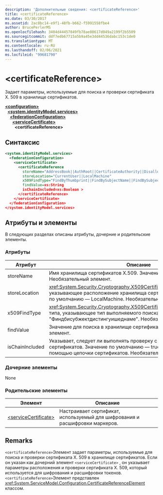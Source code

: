 ```yaml
---
description: 'Дополнительные сведения: <certificateReference>'
title: <certificateReference>
ms.date: 03/30/2017
ms.assetid: 2ac8bc14-e9f1-48fb-b662-f5991558fbe4
author: BrucePerlerMS
ms.openlocfilehash: 3404d44457849fb78ae88617d049a2199f2b5509
ms.sourcegitcommit: ddf7edb67715a5b9a45e3dd44536dabc153c1de0
ms.translationtype: MT
ms.contentlocale: ru-RU
ms.lasthandoff: 02/06/2021
ms.locfileid: "99681790"
---
```

# \<certificateReference>

Задает параметры, используемые для поиска и проверки сертификата X. 509 в хранилище сертификатов.  
  
[**\<configuration>**](../configuration-element.md)\
&nbsp;&nbsp;[**\<system.identityModel.services>**](system-identitymodel-services.md)\
&nbsp;&nbsp;&nbsp;&nbsp;[**\<federationConfiguration>**](federationconfiguration.md)\
&nbsp;&nbsp;&nbsp;&nbsp;&nbsp;&nbsp;[**\<serviceCertificate>**](servicecertificate.md)\
&nbsp;&nbsp;&nbsp;&nbsp;&nbsp;&nbsp;&nbsp;&nbsp;**\<certificateReference>**  
  
## <a name="syntax"></a>Синтаксис  
  
```xml  
<system.identityModel.services>  
  <federationConfiguration>  
    <serviceCertificate>  
      <certificateReference
        storeName="AddressBook||AuthRoot||CertificateAuthority||Disallowed||My||Root||TrustedPeople||TrustedPublisher"  
        storeLocation="CurrentUser||LocalMachine"  
        x509FindType="FindByThumbprint||FindBySubjectName||FindBySubjectDistinguishedName||FindByIssuerName||FindByIssuerDistinguishedName||FindBySerialNumber||FindByTimeValid||FindByTimeNotYetValid||FindByTimeExpired||FindByTemplateName||FindByApplicationPolicy||FindByCertificatePolicy||FindByExtension||FindByKeyUsage||FindBySubjectKeyIdentifier"  
        findValue=xs:String  
        isChainIncluded=xs:Boolean >  
      </certificateReference>  
    </serviceCertificate>  
  </federationConfiguration>  
</system.identityModel.services>  
```  
  
## <a name="attributes-and-elements"></a>Атрибуты и элементы  

 В следующих разделах описаны атрибуты, дочерние и родительские элементы.  
  
### <a name="attributes"></a>Атрибуты  
  
|Атрибут|Описание|  
|---------------|-----------------|  
|storeName|Имя хранилища сертификатов X.509. Значение по умолчанию — "My". Необязательный элемент.|  
|storeLocation|<xref:System.Security.Cryptography.X509Certificates.StoreLocation>Значение, указывающее расположение хранилища сертификатов X. 509. Значение по умолчанию — LocalMachine. Необязательный элемент.|  
|x509FindType|<xref:System.Security.Cryptography.X509Certificates.X509FindType>Значение типа, указывающее тип выполняемого поиска. Значение по умолчанию — "Финдбисубжектдистингуишеднаме". Необязательный элемент.|  
|findValue|Значение для поиска в хранилище сертификатов X.509. Необязательный элемент.|  
|isChainIncluded|Указывает, следует ли выполнять проверку с помощью цепочки сертификатов. Значение по умолчанию — true; Проверка выполняется с помощью цепочки сертификатов. Необязательный элемент.|  
  
### <a name="child-elements"></a>Дочерние элементы  

 None  
  
### <a name="parent-elements"></a>Родительские элементы  
  
|Элемент|Описание|  
|-------------|-----------------|  
|[\<serviceCertificate>](servicecertificate.md)|Настраивает сертификат, используемый для шифрования и расшифровки маркеров.|  
  
## <a name="remarks"></a>Remarks  

 `<certificateReference>`Элемент задает параметры, используемые для поиска и проверки сертификата X. 509 в хранилище сертификатов. Если он указан как дочерний элемент `<serviceCertificate>` , он указывает параметры расположения и проверки сертификата X. 509, который используется для шифрования и расшифровки токенов. `<certificateReference>`Элемент представлен <xref:System.ServiceModel.Configuration.CertificateReferenceElement> классом.
